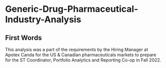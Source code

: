 # Generic-Drug-Pharmaceutical-Industry-Analysis

## First Words

This analysis was a part of the requirements by the Hiring Manager at Apotex Canda for the US & Canadian pharmaceuticals markets to prepare for the ST Coordinator, Portfolio Analytics and Reporting Co-op in Fall 2022.
